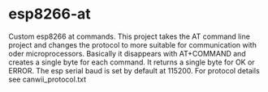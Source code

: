 # esp8266-at
Custom esp8266 at commands.
This project takes the AT command line project and changes the protocol to more suitable for communication with oder microprocessors.
Basically it disappears with AT+COMMAND and creates a single byte for each command.
It returns a single byte for OK or ERROR.
The esp serial baud is set by default at 115200.
For protocol details see canwii_protocol.txt
